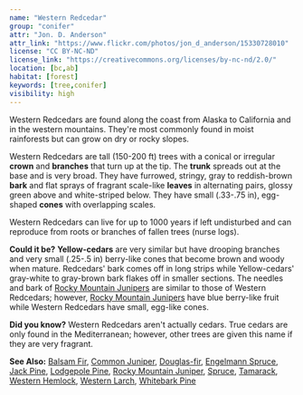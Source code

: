 ```yaml
---
name: "Western Redcedar"
group: "conifer"
attr: "Jon. D. Anderson"
attr_link: "https://www.flickr.com/photos/jon_d_anderson/15330728010"
license: "CC BY-NC-ND"
license_link: "https://creativecommons.org/licenses/by-nc-nd/2.0/"
location: [bc,ab]
habitat: [forest]
keywords: [tree,conifer]
visibility: high
---
```

Western Redcedars are found along the coast from Alaska to California and in the western mountains. They're most commonly found in moist rainforests but can grow on dry or rocky slopes.

Western Redcedars are tall (150-200 ft) trees with a conical or irregular **crown** and **branches** that turn up at the tip. The **trunk** spreads out at the base and is very broad. They have furrowed, stringy, gray to reddish-brown **bark** and flat sprays of fragrant scale-like **leaves** in alternating pairs, glossy green above and white-striped below. They have small (.33-.75 in), egg-shaped **cones** with overlapping scales.

Western Redcedars can live for up to 1000 years if left undisturbed and can reproduce from roots or branches of fallen trees (nurse logs).

**Could it be?** **Yellow-cedars** are very similar but have drooping branches and very small (.25-.5 in) berry-like cones that become brown and woody when mature. Redcedars' bark comes off in long strips while Yellow-cedars' gray-white to gray-brown bark flakes off in smaller sections. The needles and bark of [Rocky Mountain Junipers](/trees/rockyjun/) are similar to those of Western Redcedars; however, [Rocky Mountain Junipers](/trees/rockyjun/) have blue berry-like fruit while Western Redcedars have small, egg-like cones.

**Did you know?** Western Redcedars aren't actually cedars. True cedars are only found in the Mediterranean; however, other trees are given this name if they are very fragrant.

<!-- generated, do not edit -->
**See Also:**
[Balsam Fir](/trees/balfir/),
[Common Juniper](/trees/comjun/),
[Douglas-fir](/trees/dougfir/),
[Engelmann Spruce](/trees/engel/),
[Jack Pine](/trees/jack/),
[Lodgepole Pine](/trees/lodge/),
[Rocky Mountain Juniper](/trees/rockyjun/),
[Spruce](/trees/spruce/),
[Tamarack](/trees/tam/),
[Western Hemlock](/trees/westhem/),
[Western Larch](/trees/westlar/),
[Whitebark Pine](/trees/whbark/)
